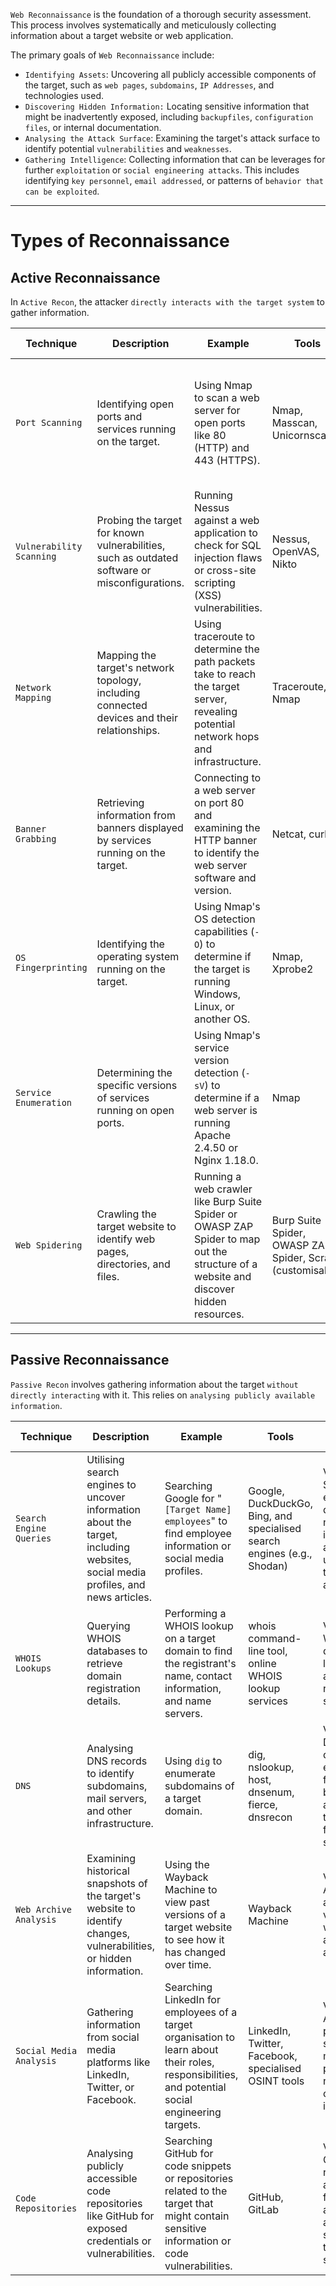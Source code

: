 `Web Reconnaissance` is the foundation of a thorough security assessment. This process involves systematically and meticulously collecting information about a target website or web application.

The primary goals of `Web Reconnaissance` include:

- `Identifying Assets`: Uncovering all publicly accessible components of the target, such as `web pages`, `subdomains`, `IP Addresses`, and technologies used.
-  `Discovering Hidden Information:` Locating sensitive information that might be inadvertently exposed, including `backupfiles`, `configuration files`, or internal documentation.
-  `Analysing the Attack Surface`: Examining the target's attack surface to identify potential `vulnerabilities` and `weaknesses`.
- `Gathering Intelligence`: Collecting information that can be leverages for further `exploitation` or `social engineering attacks`. This includes identifying `key personnel`, `email addressed`, or patterns of `behavior that can be exploited`.
---

# Types of Reconnaissance

## Active Reconnaissance

In `Active Recon`, the attacker `directly interacts with the target system` to gather information.

| Technique                | Description                                                                                   | Example                                                                                                                               | Tools                                                      | Risk of Detection                                                                                                  |
| ------------------------ | --------------------------------------------------------------------------------------------- | ------------------------------------------------------------------------------------------------------------------------------------- | ---------------------------------------------------------- | ------------------------------------------------------------------------------------------------------------------ |
| `Port Scanning`          | Identifying open ports and services running on the target.                                    | Using Nmap to scan a web server for open ports like 80 (HTTP) and 443 (HTTPS).                                                        | Nmap, Masscan, Unicornscan                                 | High: Direct interaction with the target can trigger intrusion detection systems (IDS) and firewalls.              |
| `Vulnerability Scanning` | Probing the target for known vulnerabilities, such as outdated software or misconfigurations. | Running Nessus against a web application to check for SQL injection flaws or cross-site scripting (XSS) vulnerabilities.              | Nessus, OpenVAS, Nikto                                     | High: Vulnerability scanners send exploit payloads that security solutions can detect.                             |
| `Network Mapping`        | Mapping the target's network topology, including connected devices and their relationships.   | Using traceroute to determine the path packets take to reach the target server, revealing potential network hops and infrastructure.  | Traceroute, Nmap                                           | Medium to High: Excessive or unusual network traffic can raise suspicion.                                          |
| `Banner Grabbing`        | Retrieving information from banners displayed by services running on the target.              | Connecting to a web server on port 80 and examining the HTTP banner to identify the web server software and version.                  | Netcat, curl                                               | Low: Banner grabbing typically involves minimal interaction but can still be logged.                               |
| `OS Fingerprinting`      | Identifying the operating system running on the target.                                       | Using Nmap's OS detection capabilities (`-O`) to determine if the target is running Windows, Linux, or another OS.                    | Nmap, Xprobe2                                              | Low: OS fingerprinting is usually passive, but some advanced techniques can be detected.                           |
| `Service Enumeration`    | Determining the specific versions of services running on open ports.                          | Using Nmap's service version detection (`-sV`) to determine if a web server is running Apache 2.4.50 or Nginx 1.18.0.                 | Nmap                                                       | Low: Similar to banner grabbing, service enumeration can be logged but is less likely to trigger alerts.           |
| `Web Spidering`          | Crawling the target website to identify web pages, directories, and files.                    | Running a web crawler like Burp Suite Spider or OWASP ZAP Spider to map out the structure of a website and discover hidden resources. | Burp Suite Spider, OWASP ZAP Spider, Scrapy (customisable) | Low to Medium: Can be detected if the crawler's behaviour is not carefully configured to mimic legitimate traffic. |

---

## Passive Reconnaissance

`Passive Recon` involves gathering information about the target `without directly interacting` with it. This relies on `analysing publicly available information`.

|Technique|Description|Example|Tools|Risk of Detection|
|---|---|---|---|---|
|`Search Engine Queries`|Utilising search engines to uncover information about the target, including websites, social media profiles, and news articles.|Searching Google for "`[Target Name] employees`" to find employee information or social media profiles.|Google, DuckDuckGo, Bing, and specialised search engines (e.g., Shodan)|Very Low: Search engine queries are normal internet activity and unlikely to trigger alerts.|
|`WHOIS Lookups`|Querying WHOIS databases to retrieve domain registration details.|Performing a WHOIS lookup on a target domain to find the registrant's name, contact information, and name servers.|whois command-line tool, online WHOIS lookup services|Very Low: WHOIS queries are legitimate and do not raise suspicion.|
|`DNS`|Analysing DNS records to identify subdomains, mail servers, and other infrastructure.|Using `dig` to enumerate subdomains of a target domain.|dig, nslookup, host, dnsenum, fierce, dnsrecon|Very Low: DNS queries are essential for internet browsing and are not typically flagged as suspicious.|
|`Web Archive Analysis`|Examining historical snapshots of the target's website to identify changes, vulnerabilities, or hidden information.|Using the Wayback Machine to view past versions of a target website to see how it has changed over time.|Wayback Machine|Very Low: Accessing archived versions of websites is a normal activity.|
|`Social Media Analysis`|Gathering information from social media platforms like LinkedIn, Twitter, or Facebook.|Searching LinkedIn for employees of a target organisation to learn about their roles, responsibilities, and potential social engineering targets.|LinkedIn, Twitter, Facebook, specialised OSINT tools|Very Low: Accessing public social media profiles is not considered intrusive.|
|`Code Repositories`|Analysing publicly accessible code repositories like GitHub for exposed credentials or vulnerabilities.|Searching GitHub for code snippets or repositories related to the target that might contain sensitive information or code vulnerabilities.|GitHub, GitLab|Very Low: Code repositories are meant for public access, and searching them is not suspicious.|
